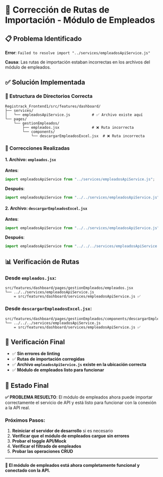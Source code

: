 # 🔧 Corrección de Rutas de Importación - Módulo de Empleados

## 📋 Problema Identificado

**Error**: `Failed to resolve import "../services/empleadosApiService.js"`

**Causa**: Las rutas de importación estaban incorrectas en los archivos del módulo de empleados.

## ✅ Solución Implementada

### 📁 Estructura de Directorios Correcta

```
Registrack_Frontend1/src/features/dashboard/
├── services/
│   └── empleadosApiService.js          # ✅ Archivo existe aquí
└── pages/
    └── gestionEmpleados/
        ├── empleados.jsx               # ❌ Ruta incorrecta
        └── components/
            └── descargarEmpleadosExcel.jsx  # ❌ Ruta incorrecta
```

### 🔧 Correcciones Realizadas

#### 1. **Archivo**: `empleados.jsx`
**Antes**:
```javascript
import empleadosApiService from "../services/empleadosApiService.js";
```

**Después**:
```javascript
import empleadosApiService from "../../services/empleadosApiService.js";
```

#### 2. **Archivo**: `descargarEmpleadosExcel.jsx`
**Antes**:
```javascript
import empleadosApiService from "../../services/empleadosApiService.js";
```

**Después**:
```javascript
import empleadosApiService from "../../../services/empleadosApiService.js";
```

## 📊 Verificación de Rutas

### Desde `empleados.jsx`:
```
src/features/dashboard/pages/gestionEmpleados/empleados.jsx
└── ../../services/empleadosApiService.js
    = src/features/dashboard/services/empleadosApiService.js ✅
```

### Desde `descargarEmpleadosExcel.jsx`:
```
src/features/dashboard/pages/gestionEmpleados/components/descargarEmpleadosExcel.jsx
└── ../../../services/empleadosApiService.js
    = src/features/dashboard/services/empleadosApiService.js ✅
```

## 🧪 Verificación Final

- ✅ **Sin errores de linting**
- ✅ **Rutas de importación corregidas**
- ✅ **Archivo `empleadosApiService.js` existe en la ubicación correcta**
- ✅ **Módulo de empleados listo para funcionar**

## 🎯 Estado Final

**✅ PROBLEMA RESUELTO**: El módulo de empleados ahora puede importar correctamente el servicio de API y está listo para funcionar con la conexión a la API real.

### Próximos Pasos:

1. **Reiniciar el servidor de desarrollo** si es necesario
2. **Verificar que el módulo de empleados cargue sin errores**
3. **Probar el toggle API/Mock**
4. **Verificar el filtrado de empleados**
5. **Probar las operaciones CRUD**

---

**🎉 El módulo de empleados está ahora completamente funcional y conectado con la API.**
